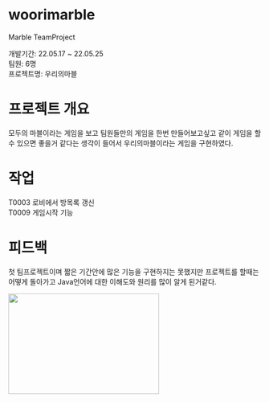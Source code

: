 # woorimarble
Marble  TeamProject

개발기간: 22.05.17 ~ 22.05.25<br>
팀원: 6명<br>
프로젝트명: 우리의마블

# 프로젝트 개요
모두의 마블이라는 게임을 보고 팀원들만의 게임을 한번 만들어보고싶고 같이 게임을 할수 있으면 좋을거 같다는 생각이 들어서 우리의마블이라는 게임을 구현하였다.

# 작업
T0003 로비에서 방목록 갱신<br>
T0009 게임시작 기능

# 피드백
첫 팀프로젝트이며 짧은 기간안에 많은 기능을 구현하지는 못했지만 프로젝트를 할때는 어떻게 돌아가고 Java언어에 대한 이해도와 원리를 많이 알게 된거같다.

<img src="https://user-images.githubusercontent.com/97242213/220319185-4e5c1e2d-674f-41bd-844c-6d6462edd200.PNG" width="300" height="200">

